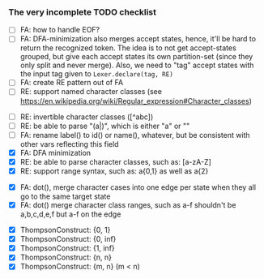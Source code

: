 ### The very incomplete TODO checklist

- [ ] FA: how to handle EOF?
- [ ] FA: DFA-minimization also merges accept states, hence, it'll be hard to return the recognized
      token. The idea is to not get accept-states grouped, but give each accept states its own
      partition-set (since they only split and never merge).
      Also, we need to "tag" accept states with the input tag given to `Lexer.declare(tag, RE)`
- [ ] FA: create RE pattern out of FA
- [ ] RE: support named character classes (see https://en.wikipedia.org/wiki/Regular_expression#Character_classes)
* [ ] RE: invertible character classes ([^abc])
* [ ] RE: be able to parse "(a|)", which is either "a" or ""
* [ ] FA: rename label() to id() or name(), whatever, but be consistent with other vars reflecting this field
* [x] FA: DFA minimization
* [x] RE: be able to parse character classes, such as: [a-zA-Z]
* [x] RE: support range syntax, such as: a{0,1} as well as a{2}
- [x] FA: dot(), merge character cases into one edge per state when they all go to the same target state
- [x] FA: dot() merge character class ranges, such as a-f shouldn't be a,b,c,d,e,f but a-f on the edge
* [x] ThompsonConstruct: {0, 1}
* [x] ThompsonConstruct: {0, inf}
* [x] ThompsonConstruct: {1, inf}
* [x] ThompsonConstruct: {n, n}
* [x] ThompsonConstruct: {m, n} (m < n)
